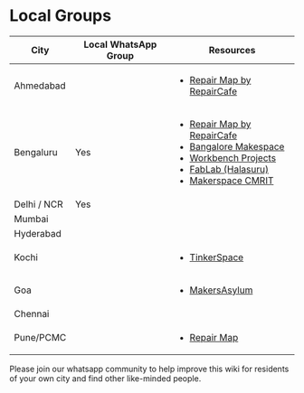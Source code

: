 # Local Groups

| City        | Local WhatsApp Group | Resources                                                                                                                                                                                                                                                                                                                                                                                                                                                                                                                           |
| ----------- | -------------------- | ----------------------------------------------------------------------------------------------------------------------------------------------------------------------------------------------------------------------------------------------------------------------------------------------------------------------------------------------------------------------------------------------------------------------------------------------------------------------------------------------------------------------------------- |
| Ahmedabad   |                      | <ul><li><a href="https://www.google.com/maps/d/u/4/edit?mid=1a_y1nsN3M05Aza_k18HZHWjvLFZer4M&#x26;usp=sharing">Repair Map by RepairCafe</a></li></ul>                                                                                                                                                                                                                                                                                                                                                                               |
| Bengaluru   | Yes                  | <ul><li><a href="https://www.google.com/maps/d/u/0/viewer?mid=1RyNP2fBWb03lPieC1K2UHM8uqFlXCLo&#x26;ll=12.953039040705454%2C77.66222894999999&#x26;z=11">Repair Map by RepairCafe</a></li><li><a href="http://bangaloremakespace.org/">Bangalore Makespace</a></li><li><a href="https://workbenchprojects.com/">Workbench Projects</a></li><li><a href="https://www.fablabs.io/labs/workbenchprojects">FabLab (Halasuru)</a></li><li><a href="https://www.cmrit.ac.in/departments/makerspace-cmrit/">Makerspace CMRIT</a></li></ul> |
| Delhi / NCR | Yes                  |                                                                                                                                                                                                                                                                                                                                                                                                                                                                                                                                     |
| Mumbai      |                      |                                                                                                                                                                                                                                                                                                                                                                                                                                                                                                                                     |
| Hyderabad   |                      |                                                                                                                                                                                                                                                                                                                                                                                                                                                                                                                                     |
| Kochi       |                      | <ul><li><a href="https://tinkerhub.frappe.cloud/tinkerspace">TinkerSpace</a></li></ul>                                                                                                                                                                                                                                                                                                                                                                                                                                              |
| Goa         |                      | <ul><li><a href="https://makersasylum.com/">MakersAsylum</a></li></ul>                                                                                                                                                                                                                                                                                                                                                                                                                                                              |
| Chennai     |                      |                                                                                                                                                                                                                                                                                                                                                                                                                                                                                                                                     |
| Pune/PCMC     |                      |       <ul><li><a href="https://www.google.com/maps/d/u/0/viewer?mid=1sqO2BwlijaaeE996Nkm4QlZPVQINsQw&ll=18.51315397936242%2C73.84122919999999&z=15">Repair Map</a></li></ul>                                                                                                                                                                                                                                                                                                                                                                                                                                                                                                                              |

Please join our whatsapp community to help improve this wiki for residents of your own city and find other like-minded people.
